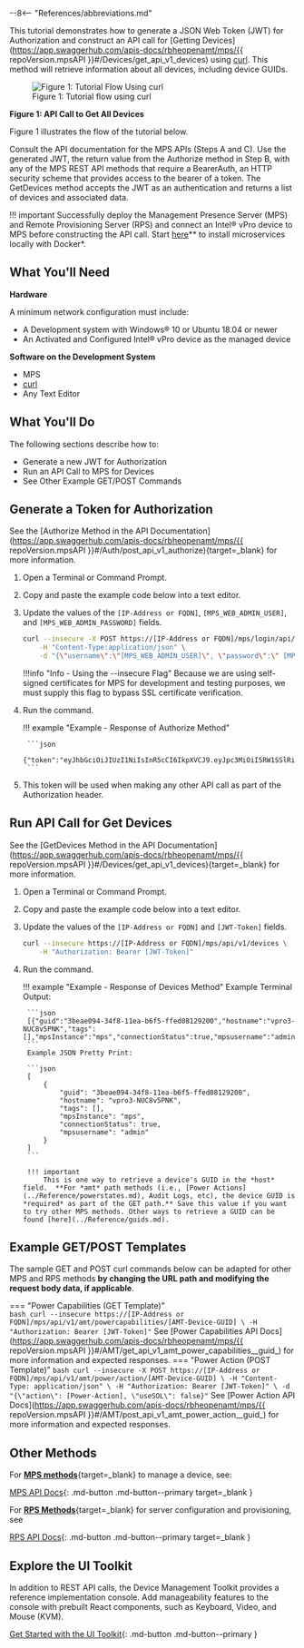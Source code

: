 --8<-- "References/abbreviations.md"

This tutorial demonstrates how to generate a JSON Web Token (JWT) for Authorization and construct an API call for [Getting Devices](https://app.swaggerhub.com/apis-docs/rbheopenamt/mps/{{ repoVersion.mpsAPI }}#/Devices/get_api_v1_devices) using [curl](https://curl.se/). This method will retrieve information about all devices, including device GUIDs.

<figure class="figure-image">
<img src="..\..\assets\images\CURLTutorial.png" alt="Figure 1: Tutorial Flow Using curl">
<figcaption>Figure 1: Tutorial flow using curl</figcaption>
</figure>

**Figure 1: API Call to Get All Devices**

Figure 1 illustrates the flow of the tutorial below. 

Consult the API documentation for the MPS APIs (Steps A and C). Use the generated JWT, the return value from the Authorize method in Step B, with any of the MPS REST API methods that require a BearerAuth, an HTTP security scheme that provides access to the bearer of a token. The GetDevices method accepts the JWT as an authentication and returns a list of devices and associated data.

!!! important
    Successfully deploy the Management Presence Server (MPS) and Remote Provisioning Server (RPS) and connect an Intel® vPro device to MPS before constructing the API call. Start [here](../GetStarted/Cloud/prerequisites.md)** to install microservices locally with Docker*.

## What You'll Need

**Hardware**

A minimum network configuration must include:

-  A Development system with Windows® 10 or Ubuntu 18.04 or newer
-  An Activated and Configured Intel® vPro device as the managed device

**Software on the Development System** 

- MPS
- [curl](https://curl.se/download.html)
- Any Text Editor
    
  
## What You'll Do
The following sections describe how to:

- Generate a new JWT for Authorization
- Run an API Call to MPS for Devices
- See Other Example GET/POST Commands

## Generate a Token for Authorization

See the [Authorize Method in the API Documentation](https://app.swaggerhub.com/apis-docs/rbheopenamt/mps/{{ repoVersion.mpsAPI }}#/Auth/post_api_v1_authorize){target=_blank} for more information.

1. Open a Terminal or Command Prompt.
2. Copy and paste the example code below into a text editor.
3. Update the values of the `[IP-Address or FQDN]`, `[MPS_WEB_ADMIN_USER]`, and `[MPS_WEB_ADMIN_PASSWORD]` fields.

    ```bash
    curl --insecure -X POST https://[IP-Address or FQDN]/mps/login/api/v1/authorize \
        -H "Content-Type:application/json" \
        -d "{\"username\":\"[MPS_WEB_ADMIN_USER]\", \"password\":\" [MPS_WEB_ADMIN_PASSWORD]\"}"
    ```

    !!!info "Info - Using the --insecure Flag"
        Because we are using self-signed certificates for MPS for development and testing purposes, we must supply this flag to bypass SSL certificate verification.

4. Run the command.

    !!! example "Example - Response of Authorize Method"

        ```json
        {"token":"eyJhbGciOiJIUzI1NiIsInR5cCI6IkpXVCJ9.eyJpc3MiOiI5RW1SSlRiSWlJYjRiSWVTc21nY1dJanJSNkh5RVRxYyIsImV4cCI6MTYyMDE2OTg2NH0.GUib9sq0RWRLqJ7JpNNlj2AluuROLICCfdZaQzyWy90"}
        ```

5. This token will be used when making any other API call as part of the Authorization header. 

## Run API Call for Get Devices

See the [GetDevices Method in the API Documentation](https://app.swaggerhub.com/apis-docs/rbheopenamt/mps/{{ repoVersion.mpsAPI }}#/Devices/get_api_v1_devices){target=_blank} for more information.

1. Open a Terminal or Command Prompt.
2. Copy and paste the example code below into a text editor.
3. Update the values of the `[IP-Address or FQDN]` and `[JWT-Token]` fields.

    ```bash
    curl --insecure https://[IP-Address or FQDN]/mps/api/v1/devices \
        -H "Authorization: Bearer [JWT-Token]"
    ```

4. Run the command.

    !!! example "Example - Response of Devices Method"
        Example Terminal Output:

        ```json
        [{"guid":"3beae094-34f8-11ea-b6f5-ffed08129200","hostname":"vpro3-NUC8v5PNK","tags":[],"mpsInstance":"mps","connectionStatus":true,"mpsusername":"admin"}]
        ```
        Example JSON Pretty Print:

        ```json
        [
            {
                "guid": "3beae094-34f8-11ea-b6f5-ffed08129200",
                "hostname": "vpro3-NUC8v5PNK",
                "tags": [],
                "mpsInstance": "mps",
                "connectionStatus": true,
                "mpsusername": "admin"
            }
        ]
        ```
    
        !!! important
            This is one way to retrieve a device's GUID in the *host* field.  **For *amt* path methods (i.e., [Power Actions](../Reference/powerstates.md), Audit Logs, etc), the device GUID is *required* as part of the GET path.** Save this value if you want to try other MPS methods. Other ways to retrieve a GUID can be found [here](../Reference/guids.md).



## Example GET/POST Templates

The sample GET and POST curl commands below can be adapted for other MPS and RPS methods **by changing the URL path and modifying the request body data, if applicable**.

=== "Power Capabilities (GET Template)"     
    ``` bash
    curl --insecure https://[IP-Address or FQDN]/mps/api/v1/amt/powercapabilities/[AMT-Device-GUID] \
        -H "Authorization: Bearer [JWT-Token]"
    ```
    See [Power Capabilities API Docs](https://app.swaggerhub.com/apis-docs/rbheopenamt/mps/{{ repoVersion.mpsAPI }}#/AMT/get_api_v1_amt_power_capabilities__guid_) for more information and expected responses.
=== "Power Action (POST Template)"
    ``` bash
    curl --insecure -X POST https://[IP-Address or FQDN]/mps/api/v1/amt/power/action/[AMT-Device-GUID] \
        -H "Content-Type: application/json" \
        -H "Authorization: Bearer [JWT-Token]" \
        -d "{\"action\": [Power-Action], \"useSOL\": false}"
    ```
    See [Power Action API Docs](https://app.swaggerhub.com/apis-docs/rbheopenamt/mps/{{ repoVersion.mpsAPI }}#/AMT/post_api_v1_amt_power_action__guid_) for more information and expected responses.

## Other Methods

For [**MPS methods**](./../APIs/indexMPS.md){target=_blank} to manage a device, see: 

[MPS API Docs](./../APIs/indexMPS.md){: .md-button .md-button--primary target=_blank }

For [**RPS Methods**](./../APIs/indexRPS.md){target=_blank} for server configuration and provisioning, see

[RPS API Docs](./../APIs/indexRPS.md){: .md-button .md-button--primary target=_blank }

## Explore the UI Toolkit
In addition to REST API calls, the Device Management Toolkit provides a reference implementation console. Add manageability features to the console with prebuilt React components, such as Keyboard, Video, and Mouse (KVM).

[Get Started with the UI Toolkit](../Tutorials/uitoolkitReact.md){: .md-button .md-button--primary }
